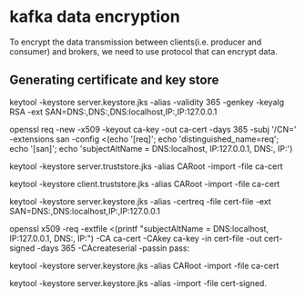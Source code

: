 # kafka data encryption

To encrypt the data transmission between clients(i.e. producer and consumer) and brokers, we need to use protocol that 
can encrypt data.

## Generating certificate and key store

keytool -keystore server.keystore.jks -alias <alias> -validity 365 -genkey -keyalg RSA -ext SAN=DNS:<hostname>,DNS:<fqdn>,DNS:localhost,IP:<IP-ADDRESS>,IP:127.0.0.1

openssl req -new -x509 -keyout ca-key -out ca-cert -days 365 -subj '/CN=<fqdn>'   -extensions san   -config <(echo '[req]'; echo 'distinguished_name=req'; echo '[san]'; echo 'subjectAltName = DNS:localhost, IP:127.0.0.1, DNS:<hostname>, IP:<ip-address>')

keytool -keystore server.truststore.jks -alias CARoot -import -file ca-cert

keytool -keystore client.truststore.jks -alias CARoot -import -file ca-cert

keytool -keystore server.keystore.jks -alias <fqdn> -certreq -file cert-file -ext SAN=DNS:<hostname>,DNS:localhost,IP:<ip-address >,IP:127.0.0.1

openssl x509 -req  -extfile <(printf "subjectAltName = DNS:localhost, IP:127.0.0.1, DNS:<fqdn>, IP:<ip-address>") -CA ca-cert -CAkey ca-key -in cert-file -out cert-signed -days 365 -CAcreateserial -passin pass:<password>

keytool -keystore server.keystore.jks -alias CARoot -import -file ca-cert

keytool -keystore server.keystore.jks -alias <alias> -import -file cert-signed.